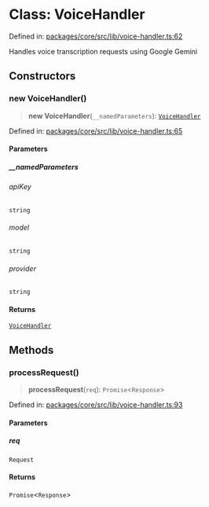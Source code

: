 # Class: VoiceHandler

Defined in: [packages/core/src/lib/voice-handler.ts:62](https://github.com/GeoDaCenter/openassistant/blob/994a31d776db171047aa7cd650eb798b5317f644/packages/core/src/lib/voice-handler.ts#L62)

Handles voice transcription requests using Google Gemini

## Constructors

### new VoiceHandler()

> **new VoiceHandler**(`__namedParameters`): [`VoiceHandler`](VoiceHandler.md)

Defined in: [packages/core/src/lib/voice-handler.ts:65](https://github.com/GeoDaCenter/openassistant/blob/994a31d776db171047aa7cd650eb798b5317f644/packages/core/src/lib/voice-handler.ts#L65)

#### Parameters

##### \_\_namedParameters

###### apiKey

`string`

###### model

`string`

###### provider

`string`

#### Returns

[`VoiceHandler`](VoiceHandler.md)

## Methods

### processRequest()

> **processRequest**(`req`): `Promise`\<`Response`\>

Defined in: [packages/core/src/lib/voice-handler.ts:93](https://github.com/GeoDaCenter/openassistant/blob/994a31d776db171047aa7cd650eb798b5317f644/packages/core/src/lib/voice-handler.ts#L93)

#### Parameters

##### req

`Request`

#### Returns

`Promise`\<`Response`\>
